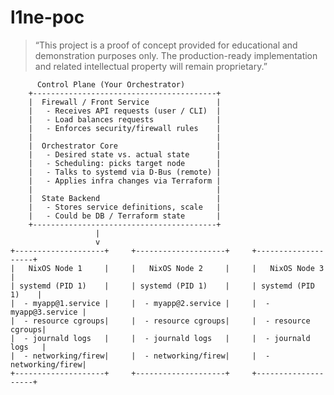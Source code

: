 # l1ne-poc

 > “This project is a proof of concept provided for educational and demonstration purposes only. The production-ready implementation and related intellectual property will remain proprietary.”

          Control Plane (Your Orchestrator)
        +-----------------------------------------+
        |  Firewall / Front Service               |
        |   - Receives API requests (user / CLI)  |
        |   - Load balances requests              |
        |   - Enforces security/firewall rules    |
        |                                         |
        |  Orchestrator Core                      |
        |   - Desired state vs. actual state      |
        |   - Scheduling: picks target node       |
        |   - Talks to systemd via D-Bus (remote) |
        |   - Applies infra changes via Terraform |
        |                                         |
        |  State Backend                          |
        |   - Stores service definitions, scale   |
        |   - Could be DB / Terraform state       |
        +-----------------------------------------+
                       |
                       v
    +--------------------+     +--------------------+     +--------------------+
    |   NixOS Node 1     |     |   NixOS Node 2     |     |   NixOS Node 3     |
    | systemd (PID 1)    |     | systemd (PID 1)    |     | systemd (PID 1)    |
    |  - myapp@1.service |     |  - myapp@2.service |     |  - myapp@3.service |
    |  - resource cgroups|     |  - resource cgroups|     |  - resource cgroups|
    |  - journald logs   |     |  - journald logs   |     |  - journald logs   |
    |  - networking/firew|     |  - networking/firew|     |  - networking/firew|
    +--------------------+     +--------------------+     +--------------------+
